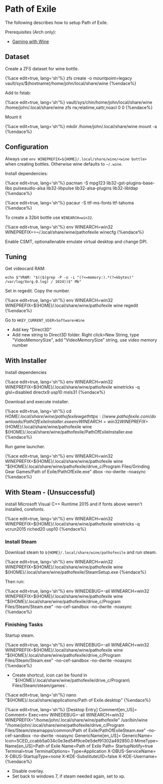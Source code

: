 
# Path of Exile

The following describes how to setup Path of Exile.

Prerequisites (Arch only):

*   [Gaming with Wine](/operatingsystems/linux/distributions/archlinux/wine.html)

## Dataset

Create a ZFS dataset for wine bottle.

{%ace edit=true, lang='sh'%}
zfs create -o mountpoint=legacy vault/sys/$(hostname)/home/john/local/share/wine
{%endace%}

Add to fstab:

{%ace edit=true, lang='sh'%}
vault/sys/chin/home/john/local/share/wine  /home/john/.local/share/wine zfs       rw,relatime,xattr,noacl     0 0
{%endace%}

Mount it

{%ace edit=true, lang='sh'%}
mkdir /home/john/.local/share/wine
mount -a
{%endace%}

## Configuration

Always use ```env WINEPREFIX=${HOME}/.local/share/wine/<wine bottle>``` when creating bottles. Otherwise wine defaults to ```~/.wine```.

Install dependencies:

{%ace edit=true, lang='sh'%}
pacman -S mpg123 lib32-gst-plugins-base-libs pulseaudio-alsa lib32-libpulse lib32-alsa-plugins lib32-libldap
{%endace%}

{%ace edit=true, lang='sh'%}
pacaur -S ttf-ms-fonts  ttf-tahoma
{%endace%}

To create a 32bit bottle use ```WINEARCH=win32```.

{%ace edit=true, lang='sh'%}
env WINEARCH=win32 WINEPREFIX==~/.local/share/wine/pathofexile winecfg
{%endace%}

Enable CSMT, optionallenable emulate virtual desktop and change DPI.

## Tuning

Get videocard RAM:

```
echo $"VRAM: "$(($(grep -P -o -i "(?<=memory:).*(?=kbytes)" /var/log/Xorg.0.log) / 1024))$" Mb"
```

Set in regedit. Copy the number.

{%ace edit=true, lang='sh'%}
env WINEARCH=win32 WINEPREFIX=${HOME}/.local/share/wine/pathofexile wine regedit
{%endace%}

Go to ```HKEY_CURRENT_USER>Software>Wine```

*   Add key "Direct3D"
*   Add new string to Direct3D folder. Right click>New String, type "VideoMemorySize", add "VideoMemorySize" string, use video memory number

## With Installer

Install dependencies

{%ace edit=true, lang='sh'%}
env WINEARCH=win32 WINEPREFIX=${HOME}/.local/share/wine/pathofexile winetricks -q glsl=disabled directx9 usp10 msls31
{%endace%}

Download and execute installer.

{%ace edit=true, lang='sh'%}
cd ${HOME}/.local/share/wine/pathofexile
wget https://www.pathofexile.com/downloads/PathOfExileInstaller.exe
env WINEARCH=win32 WINEPREFIX=${HOME}/.local/share/wine/pathofexile wine ${HOME}/.local/share/wine/pathofexile/PathOfExileInstaller.exe
{%endace%}

Run game launcher.

{%ace edit=true, lang='sh'%}
env WINEARCH=win32 WINEPREFIX=${HOME}/.local/share/wine/pathofexile wine "${HOME}/.local/share/wine/pathofexile/drive_c/Program Files/Grinding Gear Games/Path of Exile/PathOfExile.exe" dbox  -no-dwrite -noasync
{%endace%}

## With Steam - (Unsuccessful)

install Microsoft Visual C++ Runtime 2015 and if fonts above weren't installed, corefonts.

{%ace edit=true, lang='sh'%}
env WINEARCH=win32 WINEPREFIX=${HOME}/.local/share/wine/pathofexile winetricks -q vcrun2015 riched20 usp10
{%endace%}

### Install Steam

Download steam to ```${HOME}/.local/share/wine/pathofexile``` and run steam.

{%ace edit=true, lang='sh'%}
env WINEARCH=win32 WINEPREFIX=${HOME}/.local/share/wine/pathofexile wine  ${HOME}/.local/share/wine/pathofexile/SteamSetup.exe
{%endace%}

Then run:

{%ace edit=true, lang='sh'%}
env WINEDEBUG=-all WINEARCH=win32 WINEPREFIX=${HOME}/.local/share/wine/pathofexile wine  "${HOME}/.local/share/wine/pathofexile/drive_c/Program Files/Steam/Steam.exe" -no-cef-sandbox  -no-dwrite -noasync
{%endace%}

### Finishing Tasks

Startup steam.

{%ace edit=true, lang='sh'%}
env WINEDEBUG=-all WINEARCH=win32 WINEPREFIX=${HOME}/.local/share/wine/pathofexile wine  "${HOME}/.local/share/wine/pathofexile/drive_c/Program Files/Steam/Steam.exe" -no-cef-sandbox  -no-dwrite -noasync
{%endace%}

*   Create shortcut, icon can be found in ``${HOME}/.local/share/wine/pathofexile/drive_c/Program\ Files/Steam/steam/games`.

{%ace edit=true, lang='sh'%}
nano "${HOME}/.local/share/applications/Path of Exile.desktop"
{%endace%}

{%ace edit=true, lang='sh'%}
[Desktop Entry]
Comment[en_US]=
Comment=
Exec=env WINEDEBUG=-all WINEARCH=win32 WINEPREFIX="/home/john/.local/share/wine/pathofexile" /usr/bin/wine "/home/john/.local/share/wine/pathofexile/drive_c/Program Files/Steam/steamapps/common/Path of Exile/PathOfExileSteam.exe" -no-cef-sandbox  -no-dwrite -noasync
GenericName[en_US]=
GenericName=
Icon=5CED_ccabb5a034c0e3ed54f9ce0e5def91302a492850.0
MimeType=
Name[en_US]=Path of Exile
Name=Path of Exile
Path=
StartupNotify=true
Terminal=true
TerminalOptions=
Type=Application
X-DBUS-ServiceName=
X-DBUS-StartupType=none
X-KDE-SubstituteUID=false
X-KDE-Username=
{%endace%}

*   Disable overlay.
*   Set back to windows 7, if steam needed again, set to xp.
